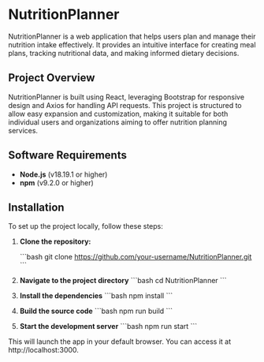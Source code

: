 
# NutritionPlanner

NutritionPlanner is a web application that helps users plan and manage their nutrition intake effectively. It provides an intuitive interface for creating meal plans, tracking nutritional data, and making informed dietary decisions.

## Project Overview

NutritionPlanner is built using React, leveraging Bootstrap for responsive design and Axios for handling API requests. This project is structured to allow easy expansion and customization, making it suitable for both individual users and organizations aiming to offer nutrition planning services.

## Software Requirements

- **Node.js** (v18.19.1 or higher)
- **npm** (v9.2.0 or higher)

## Installation

To set up the project locally, follow these steps:

1. **Clone the repository:**

   \```bash
   git clone https://github.com/your-username/NutritionPlanner.git
    \```

2. **Navigate to the project directory**
    \```bash
    cd NutritionPlanner
    \```

3. **Install the dependencies**
    \```bash
    npm install
    \```

4. **Build the source code**
    \```bash
    npm run build
    \```


5. **Start the development server**
    \```bash
    npm run start
    \```

This will launch the app in your default browser. You can access it at http://localhost:3000.